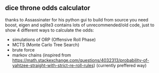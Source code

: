 ## dice throne odds calculator
thanks to Assassinater for his python gui
to build from source you need boost, eigen and sqlite3
contains lots of unrecommended/old code, just to show 4 different ways to calculate the odds:
- simulations of ORP (Offensive Roll Phase)
- MCTS (Monte Carlo Tree Search)
- brute force
- markov chains (inspired from https://math.stackexchange.com/questions/4032313/probability-of-yahtzee-straight-with-strict-re-roll-rules) (currently preffered way)
